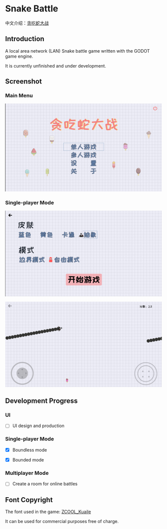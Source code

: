 # Snake Battle

中文介绍：[贪吃蛇大战](/README_CN.md)

## Introduction

A local area network (LAN) Snake battle game written with the GODOT game engine.

It is currently unfinished and under development.

## Screenshot

### Main Menu

![主菜单](/screenshot/01.png)


### Single-player Mode


![单人模式](/screenshot/02.png)

![单人游戏](/screenshot/03.png)


## Development Progress

### UI

- [ ] UI design and production

### Single-player Mode

- [x] Boundless mode

- [x] Bounded mode

### Multiplayer Mode

- [ ] Create a room for online battles 

## Font Copyright

The font used in the game: [ZCOOL_Kuaile](https://www.zcool.com.cn/special/zcoolfonts/)

It can be used for commercial purposes free of charge.
